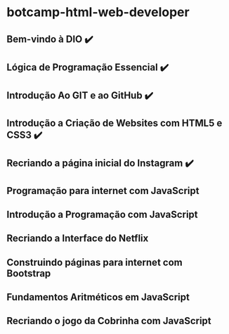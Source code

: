# botcamp-html-web-developer

## Bem-vindo à DIO :heavy_check_mark:

## Lógica de Programação Essencial :heavy_check_mark:

## Introdução Ao GIT e ao  GitHub :heavy_check_mark:

## Introdução a Criação de Websites com HTML5 e CSS3 :heavy_check_mark:

## Recriando a página inicial do Instagram :heavy_check_mark:

## Programação para internet com JavaScript

## Introdução a Programação com JavaScript

## Recriando a Interface do Netflix

## Construindo páginas para internet com Bootstrap

## Fundamentos Aritméticos em JavaScript

## Recriando o jogo da Cobrinha com JavaScript
